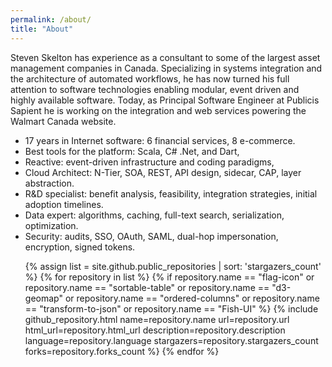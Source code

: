 ```yaml
---
permalink: /about/
title: "About"
---
```


Steven Skelton has experience as a consultant to some of the largest asset management companies in Canada. Specializing in systems integration and the architecture of automated workflows, he has now turned his full attention to software technologies enabling modular, event driven and highly available software. Today, as Principal Software Engineer at Publicis Sapient he is working on the integration and web services powering the Walmart Canada website.

- 17 years in Internet software: 6 financial services, 8 e-commerce.
- Best tools for the platform: Scala, C# .Net, and Dart,
- Reactive: event-driven infrastructure and coding paradigms,
- Cloud Architect: N-Tier, SOA, REST, API design, sidecar, CAP, layer abstraction.
- R&D specialist: benefit analysis, feasibility, integration strategies, initial adoption timelines.
- Data expert: algorithms, caching, full-text search, serialization, optimization.
- Security: audits, SSO, OAuth, SAML, dual-hop impersonation, encryption, signed tokens.

<style type="text/css">

</style>

<ol>

<link rel="stylesheet" type="text/css" href="https://github.githubassets.com/assets/frameworks-da9067fcd9b6.css" media="screen" />
{% assign list = site.github.public_repositories | sort: 'stargazers_count' %}
{% for repository in list %}
{% if repository.name == "flag-icon" or repository.name == "sortable-table" or repository.name == "d3-geomap" or repository.name == "ordered-columns" or repository.name == "transform-to-json" or repository.name == "Fish-UI" %}
{%
  include github_repository.html
  name=repository.name
  url=repository.url
  html_url=repository.html_url
  description=repository.description
  language=repository.language
  stargazers=repository.stargazers_count
  forks=repository.forks_count
%}
{% endfor %}
</ol>